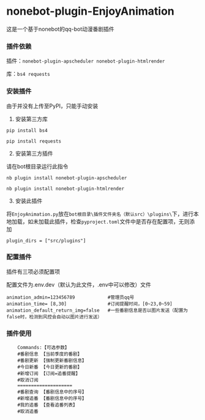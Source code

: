 # nonebot-plugin-EnjoyAnimation
这是一个基于nonebot的qq-bot动漫番剧插件

### 插件依赖
插件：```nonebot-plugin-apscheduler nonebot-plugin-htmlrender```

库：```bs4 requests```

### 安装插件
由于并没有上传至PyPI，只能手动安装

1. 安装第三方库
```
pip install bs4
```
```
pip install requests
```
2. 安装第三方插件

请在bot根目录运行此指令
```
nb plugin install nonebot-plugin-apscheduler
```
```
nb plugin install nonebot-plugin-htmlrender
```
3. 安装此插件

将```EnjoyAnimation.py```放在```bot根目录\插件文件夹名（默认src）\plugins\```下，进行本地加载，如未加载此插件，检查```pyproject.toml```文件中是否存在配置项，无则添加
```
plugin_dirs = ["src/plugins"]
```
### 配置插件

插件有三项必须配置项

配置文件为.env.dev（默认为此文件，.env中可以修改）文件
```
animation_admin=123456789            #管理员qq号
animation_time= [8,30]               #订阅提醒时间，[0~23,0~59]
animation_default_return_img=false   #一些番剧信息是否以图片发送（配置为false时，检测到风控会自动以图片进行发送）
```
### 插件使用
```
    Commands:【可选参数】
    #番剧信息 【当前季度的番剧】
    #番剧更新 【强制更新番剧信息】
    #今日新番 【今日更新的番剧】
    #新增订阅 【订阅=追番提醒】
    #取消订阅
    ==================== 
    #番剧查询 【番剧信息中的序号】
    #新增追番 【番剧信息中的序号】
    #我的追番 【查看追番列表】
    #取消追番
```
